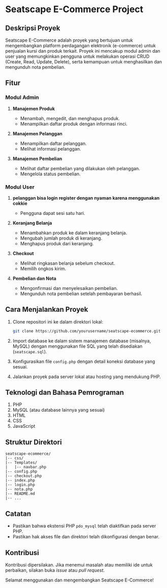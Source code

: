 # Seatscape E-Commerce Project

## Deskripsi Proyek

Seatscape E-Commerce adalah proyek yang bertujuan untuk mengembangkan platform perdagangan elektronik (e-commerce) untuk penjualan kursi dan produk terkait. Proyek ini mencakup modul admin dan user yang memungkinkan pengguna untuk melakukan operasi CRUD (Create, Read, Update, Delete), serta kemampuan untuk menghasilkan dan mengunduh nota pembelian.

## Fitur

### Modul Admin
1. **Manajemen Produk**
   - Menambah, mengedit, dan menghapus produk.
   - Menampilkan daftar produk dengan informasi rinci.

2. **Manajemen Pelanggan**
   - Menampilkan daftar pelanggan.
   - Melihat informasi pelanggan.

3. **Manajemen Pembelian**
   - Melihat daftar pembelian yang dilakukan oleh pelanggan.
   - Mengelola status pembelian.

### Modul User
1. **pelanggan bisa login register dengan nyaman karena menggunakan cokkie**
   - Pengguna dapat sesi satu hari.

2. **Keranjang Belanja**
   - Menambahkan produk ke dalam keranjang belanja.
   - Mengubah jumlah produk di keranjang.
   - Menghapus produk dari keranjang.

3. **Checkout**
   - Melihat ringkasan belanja sebelum checkout.
   - Memilih ongkos kirim.

4. **Pembelian dan Nota**
   - Mengonfirmasi dan menyelesaikan pembelian.
   - Mengunduh nota pembelian setelah pembayaran berhasil.

## Cara Menjalankan Proyek

1. Clone repositori ini ke dalam direktori lokal:

    ```bash
    git clone https://github.com/yourusername/seatscape-ecommerce.git
    ```

2. Import database ke dalam sistem manajemen database (misalnya, MySQL) dengan menggunakan file SQL yang telah disediakan (`seatscape.sql`).

3. Konfigurasikan file `config.php` dengan detail koneksi database yang sesuai.

4. Jalankan proyek pada server lokal atau hosting yang mendukung PHP.

## Teknologi dan Bahasa Pemrograman

1. PHP
2. MySQL (atau database lainnya yang sesuai)
3. HTML
4. CSS
5. JavaScript

## Struktur Direktori

```
seatscape-ecommerce/
|-- css/
|-- Templates/
|   |-- navbar.php
|-- config.php
|-- checkout.php
|-- index.php
|-- login.php
|-- nota.php
|-- README.md
|-- ...
```

## Catatan

- Pastikan bahwa ekstensi PHP `pdo_mysql` telah diaktifkan pada server PHP.
- Pastikan hak akses file dan direktori telah dikonfigurasi dengan benar.

## Kontribusi

Kontribusi dipersilakan. Jika menemui masalah atau memiliki ide untuk perbaikan, silakan buka *issue* atau *pull request*.

Selamat menggunakan dan mengembangkan Seatscape E-Commerce!
